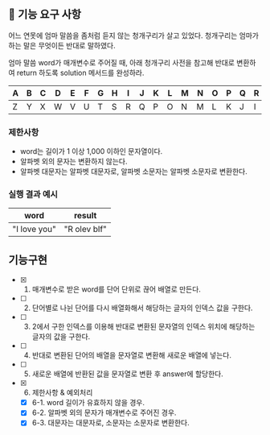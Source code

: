 ## 🚀 기능 요구 사항

어느 연못에 엄마 말씀을 좀처럼 듣지 않는 청개구리가 살고 있었다. 청개구리는 엄마가 하는 말은 무엇이든 반대로 말하였다.

엄마 말씀 word가 매개변수로 주어질 때, 아래 청개구리 사전을 참고해 반대로 변환하여 return 하도록 solution 메서드를 완성하라.

| A   | B   | C   | D   | E   | F   | G   | H   | I   | J   | K   | L   | M   | N   | O   | P   | Q   | R   | S   | T   | U   | V   | W   | X   | Y   | Z   |
| --- | --- | --- | --- | --- | --- | --- | --- | --- | --- | --- | --- | --- | --- | --- | --- | --- | --- | --- | --- | --- | --- | --- | --- | --- | --- |
| Z   | Y   | X   | W   | V   | U   | T   | S   | R   | Q   | P   | O   | N   | M   | L   | K   | J   | I   | H   | G   | F   | E   | D   | C   | B   | A   |

### 제한사항

- word는 길이가 1 이상 1,000 이하인 문자열이다.
- 알파벳 외의 문자는 변환하지 않는다.
- 알파벳 대문자는 알파벳 대문자로, 알파벳 소문자는 알파벳 소문자로 변환한다.

### 실행 결과 예시

| word         | result       |
| ------------ | ------------ |
| "I love you" | "R olev blf" |

## 기능구현

- [x] 1. 매개변수로 받은 word를 단어 단위로 끊어 배열로 만든다.
- [ ] 2. 단어별로 나뉜 단어를 다시 배열화해서 해당하는 글자의 인덱스 값을 구한다.
- [ ] 3. 2에서 구한 인덱스를 이용해 반대로 변환된 문자열의 인덱스 위치에 해당하는 글자의 값을 구한다.
- [ ] 4. 반대로 변환된 단어의 배열을 문자열로 변환해 새로운 배열에 넣는다.
- [ ] 5. 새로운 배열에 반환된 값을 문자열로 변환 후 answer에 할당한다.
- [x] 6. 제한사항 & 예외처리
  - [x] 6-1. word 길이가 유효하지 않을 경우.
  - [x] 6-2. 알파벳 외의 문자가 매개변수로 주어진 경우.
  - [x] 6-3. 대문자는 대문자로, 소문자는 소문자로 변환한다.
